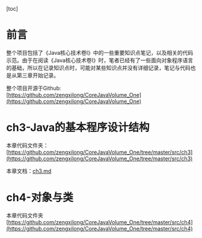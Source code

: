 [toc]

# 前言

整个项目包括了《Java核心技术卷I》中的一些重要知识点笔记，以及相关的代码示范。由于在阅读《Java核心技术卷I》时，笔者已经有了一些面向对象程序语言的基础，所以在记录知识点时，可能对某些知识点并没有详细记录，笔记与代码也是从第三章开始记录。

整个项目开源于Github:[https://github.com/zengxilong/CoreJavaVolume_One](https://github.com/zengxilong/CoreJavaVolume_One)


# ch3-Java的基本程序设计结构

本章代码文件夹：[https://github.com/zengxilong/CoreJavaVolume_One/tree/master/src/ch3](https://github.com/zengxilong/CoreJavaVolume_One/tree/master/src/ch3)

本章文档：[ch3.md](./doc/ch3.md)
# ch4-对象与类

本章代码文件夹[https://github.com/zengxilong/CoreJavaVolume_One/tree/master/src/ch4](https://github.com/zengxilong/CoreJavaVolume_One/tree/master/src/ch4)
